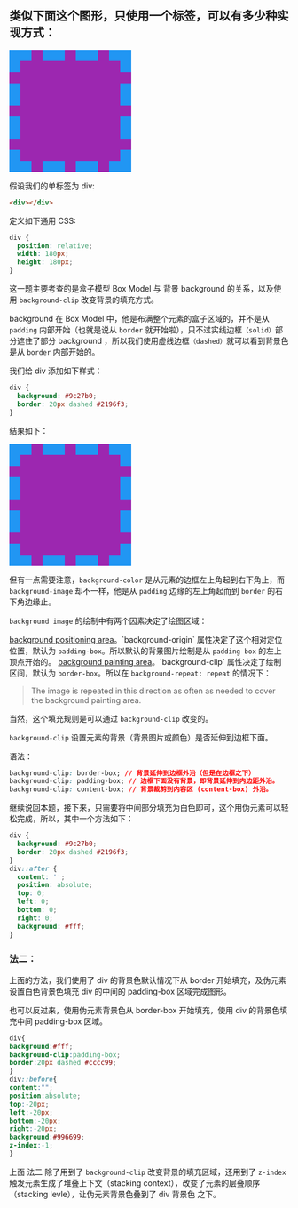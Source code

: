 ## 类似下面这个图形，只使用一个标签，可以有多少种实现方式：

<div style="background:#9c27b0;
border:20px dashed #2196f3; position:relative;
width: 180px;
height: 180px;"></div>

假设我们的单标签为 div:

```html
<div></div>
```

定义如下通用 CSS:

```css
div {
  position: relative;
  width: 180px;
  height: 180px;
}
```

这一题主要考查的是盒子模型 Box Model 与 背景 background 的关系，以及使用 `background-clip` 改变背景的填充方式。

background 在 Box Model 中，他是布满整个元素的盒子区域的，并不是从 `padding` 内部开始（也就是说从 `border` 就开始啦），只不过实线边框`（solid）`部分遮住了部分 background ，所以我们使用虚线边框`（dashed）`就可以看到背景色是从 `border` 内部开始的。

我们给 div 添加如下样式：

```css
div {
  background: #9c27b0;
  border: 20px dashed #2196f3;
}
```

结果如下：

<div style="background:#9c27b0;
border:20px dashed #2196f3; position:relative;
width: 180px;
height: 180px;"></div>

但有一点需要注意，`background-color` 是从元素的边框左上角起到右下角止，而 `background-image` 却不一样，他是从 `padding` 边缘的左上角起而到 `border` 的右下角边缘止。

`background image` 的绘制中有两个因素决定了绘图区域：

[background positioning area]('https://drafts.csswg.org/css-backgrounds-3/#background-positioning-area')。`background-origin` 属性决定了这个相对定位位置，默认为 `padding-box`。所以默认的背景图片绘制是从 `padding box` 的左上顶点开始的。
[background painting area]('https://drafts.csswg.org/css-backgrounds-3/#background-painting-area')。`background-clip` 属性决定了绘制区间，默认为 `border-box`。所以在 `background-repeat: repeat` 的情况下：

> The image is repeated in this direction as often as needed to cover the background painting area.

当然，这个填充规则是可以通过 `background-clip` 改变的。

`background-clip` 设置元素的背景（背景图片或颜色）是否延伸到边框下面。

语法：

```css
background-clip: border-box; // 背景延伸到边框外沿（但是在边框之下）
background-clip: padding-box; // 边框下面没有背景，即背景延伸到内边距外沿。
background-clip: content-box; // 背景裁剪到内容区 (content-box) 外沿。
```

继续说回本题，接下来，只需要将中间部分填充为白色即可，这个用伪元素可以轻松完成，所以，其中一个方法如下：

```css
div {
  background: #9c27b0;
  border: 20px dashed #2196f3;
}
div::after {
  content: '';
  position: absolute;
  top: 0;
  left: 0;
  bottom: 0;
  right: 0;
  background: #fff;
}
```

### 法二：

上面的方法，我们使用了 div 的背景色默认情况下从 border 开始填充，及伪元素设置白色背景色填充 div 的中间的 padding-box 区域完成图形。

也可以反过来，使用伪元素背景色从 border-box 开始填充，使用 div 的背景色填充中间 padding-box 区域。

```css
div{
background:#fff;
background-clip:padding-box;
border:20px dashed #cccc99;
}
div::before{
content:"";
position:absolute;
top:-20px;
left:-20px;
bottom:-20px;
right:-20px;
background:#996699;
z-index:-1;
}
```

上面 法二 除了用到了 `background-clip` 改变背景的填充区域，还用到了 `z-index` 触发元素生成了堆叠上下文（stacking context），改变了元素的层叠顺序（stacking levle），让伪元素背景色叠到了 div 背景色 之下。
